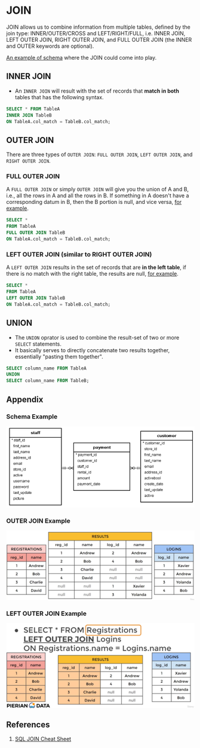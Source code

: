 # JOIN

JOIN allows us to combine information from multiple tables, defined by the join type: INNER/OUTER/CROSS and LEFT/RIGHT/FULL, i.e. INNER JOIN, LEFT OUTER JOIN, RIGHT OUTER JOIN, and FULL OUTER JOIN (the INNER and OUTER keywords are optional).

[An example of schema](#schema-example) where the JOIN could come into play.

## INNER JOIN

* An ``INNER JOIN`` will result with the set of records that **match in both** tables that has the following syntax.

``` sql
SELECT * FROM TableA
INNER JOIN TableB
ON TableA.col_match = TableB.col_match;
```

## OUTER JOIN

There are three types of ``OUTER JOIN``: ``FULL OUTER JOIN``, ``LEFT OUTER JOIN``, and ``RIGHT OUTER JOIN``.

### FULL OUTER JOIN

A ``FULL OUTER JOIN`` or simply ``OUTER JOIN`` will give you the union of A and B, i.e., all the rows in A and all the rows in B. If something in A doesn't have a corresponding datum in B, then the B portion is null, and vice versa, [for example](#outer-join-example).

``` sql
SELECT *
FROM TableA
FULL OUTER JOIN TableB
ON TableA.col_match = TableB.col_match;
```

### LEFT OUTER JOIN (similar to RIGHT OUTER JOIN)

A ``LEFT OUTER JOIN`` results in the set of records that are **in the left table**, if there is no match with the right table, the results are null, [for example](#left-outer-join-example).

``` sql
SELECT *
FROM TableA
LEFT OUTER JOIN TableB
ON TableA.col_match = TableB.col_match;
```

## UNION

* The ``UNION`` oprator is used to combine the result-set of two or more ``SELECT`` statements.
* It basically serves to directly concatenate two results together, essentially "pasting them together".

```sql
SELECT column_name FROM TableA
UNION
SELECT column_name FROM TableB;
```

## Appendix

### Schema Example

![Schema Example](./resources/5-0.png)

### OUTER JOIN Example

![Example of OUTER JOIN](./resources/5-1.png)

### LEFT OUTER JOIN Example

![Example of LEFT OUTER JOIN](./resources/5-2.png)

## References

1. [SQL JOIN Cheat Sheet](https://learnsql.com/blog/sql-join-cheat-sheet/)
